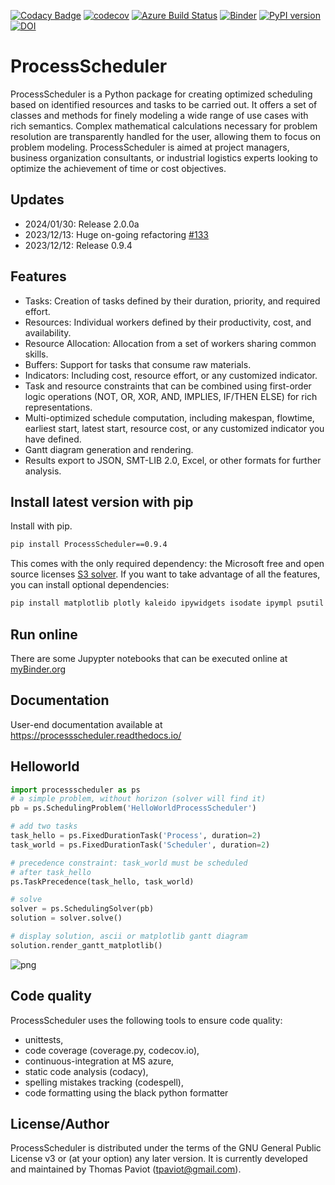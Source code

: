 [![Codacy Badge](https://app.codacy.com/project/badge/Grade/7221205f866145bfa4f18c08bd96e71f)](https://www.codacy.com/gh/tpaviot/ProcessScheduler/dashboard?utm_source=github.com&amp;utm_medium=referral&amp;utm_content=tpaviot/ProcessScheduler&amp;utm_campaign=Badge_Grade)
[![codecov](https://codecov.io/gh/tpaviot/ProcessScheduler/branch/master/graph/badge.svg?token=9HI1FPJUDL)](https://codecov.io/gh/tpaviot/ProcessScheduler)
[![Azure Build Status](https://dev.azure.com/tpaviot/ProcessScheduler/_apis/build/status/tpaviot.ProcessScheduler?branchName=master)](https://dev.azure.com/tpaviot/ProcessScheduler/_build?definitionId=9)
[![Binder](https://mybinder.org/badge_logo.svg)](https://mybinder.org/v2/gh/tpaviot/ProcessScheduler/HEAD?filepath=examples-notebooks)
[![PyPI version](https://badge.fury.io/py/ProcessScheduler.svg)](https://badge.fury.io/py/ProcessScheduler)
[![DOI](https://zenodo.org/badge/DOI/10.5281/zenodo.4480745.svg)](https://doi.org/10.5281/zenodo.4480745)

# ProcessScheduler
ProcessScheduler is a Python package for creating optimized scheduling based on identified resources and tasks to be carried out. It offers a set of classes and methods for finely modeling a wide range of use cases with rich semantics. Complex mathematical calculations necessary for problem resolution are transparently handled for the user, allowing them to focus on problem modeling. ProcessScheduler is aimed at project managers, business organization consultants, or industrial logistics experts looking to optimize the achievement of time or cost objectives.

## Updates

-   2024/01/30: Release 2.0.0a
-   2023/12/13: Huge on-going refactoring [#133](https://github.com/tpaviot/ProcessScheduler/issues/133)
-   2023/12/12: Release 0.9.4

## Features

-   Tasks: Creation of tasks defined by their duration, priority, and required effort.
-   Resources: Individual workers defined by their productivity, cost, and availability.
-   Resource Allocation: Allocation from a set of workers sharing common skills.
-   Buffers: Support for tasks that consume raw materials.
-   Indicators: Including cost, resource effort, or any customized indicator.
-   Task and resource constraints that can be combined using first-order logic operations (NOT, OR, XOR, AND, IMPLIES, IF/THEN ELSE) for rich representations.
-   Multi-optimized schedule computation, including makespan, flowtime, earliest start, latest start, resource cost, or any customized indicator you have defined.
-   Gantt diagram generation and rendering.
-   Results export to JSON, SMT-LIB 2.0, Excel, or other formats for further analysis.

## Install latest version with pip

Install with pip.

```bash
pip install ProcessScheduler==0.9.4
```

This comes with the only required dependency: the Microsoft free and open source licenses [S3 solver](https://github.com/Z3Prover/z3). If you want to take advantage of all the features, you can install optional dependencies:

```bash
pip install matplotlib plotly kaleido ipywidgets isodate ipympl psutil XlsxWriter
```

## Run online

There are some Jupypter notebooks that can be executed online at [myBinder.org](https://mybinder.org/v2/gh/tpaviot/ProcessScheduler/HEAD?filepath=examples-notebooks)

## Documentation

User-end documentation available at https://processscheduler.readthedocs.io/

## Helloworld

```python
import processscheduler as ps
# a simple problem, without horizon (solver will find it)
pb = ps.SchedulingProblem('HelloWorldProcessScheduler')

# add two tasks
task_hello = ps.FixedDurationTask('Process', duration=2)
task_world = ps.FixedDurationTask('Scheduler', duration=2)

# precedence constraint: task_world must be scheduled
# after task_hello
ps.TaskPrecedence(task_hello, task_world)

# solve
solver = ps.SchedulingSolver(pb)
solution = solver.solve()

# display solution, ascii or matplotlib gantt diagram
solution.render_gantt_matplotlib()
```

![png](examples-notebooks/pics/hello_world_gantt.svg)

## Code quality

ProcessScheduler uses the following tools to ensure code quality:

-   unittests,
-   code coverage (coverage.py, codecov.io),
-   continuous-integration at MS azure,
-   static code analysis (codacy),
-   spelling mistakes tracking (codespell),
-   code formatting using the black python formatter

## License/Author

ProcessScheduler is distributed under the terms of the GNU General Public License v3 or (at your option) any later version. It is currently developed and maintained by Thomas Paviot (tpaviot@gmail.com).
